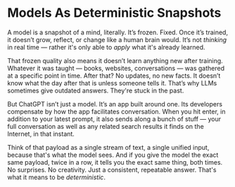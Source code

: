 # Models As Deterministic Snapshots

A model is a snapshot of a mind, literally. It’s frozen. Fixed. Once it’s trained, it doesn’t grow, reflect, or change like a human brain would. It’s not *thinking* in real time — rather it's only able to *apply* what it's already learned.

That frozen quality also means it doesn’t learn anything new after training. Whatever it was taught — books, websites, conversations — was gathered at a specific point in time. After that? No updates, no new facts. It doesn’t know what the day after that is unless someone tells it. That’s why LLMs sometimes give outdated answers. They're stuck in the past.

But ChatGPT isn’t just a model. It’s an app built around one. Its developers compensate by how the app facilitates conversation. When you hit enter, in addition to your latest prompt, it also sends along a bunch of stuff — your full conversation as well as any related search results it finds on the Internet, in that instant.

Think of that payload as a single stream of text, a single unified input, because that's what the model sees. And if you give the model the exact same payload, twice in a row, it tells you the exact same thing, both times. No surprises. No creativity. Just a consistent, repeatable answer. That's what it means to be *deterministic*.
